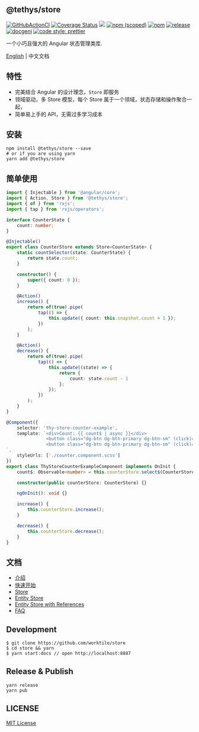 ## @tethys/store

[![GitHubActionCI](https://img.shields.io/github/workflow/status/tethys-org/store/ci-tethys-store-test)](https://github.com/tethys-org/store/actions/workflows/main.yml)
[![Coverage Status][coveralls-image]][coveralls-url]
![](https://img.shields.io/badge/Made%20with%20Angular-red?logo=angular)
[![npm (scoped)](https://img.shields.io/npm/v/@tethys/store?style=flat)](https://www.npmjs.com/package/@tethys/store)
[![npm](https://img.shields.io/npm/dm/@tethys/store)](https://www.npmjs.com/package/@tethys/store)
[![release](https://img.shields.io/github/release-date/tethys-org/store.svg?style=flat
)](https://github.com/atinc/ngx-tethys)
[![docgeni](https://img.shields.io/badge/docs%20by-docgeni-348fe4)](https://github.com/docgeni/docgeni)
[![code style: prettier](https://img.shields.io/badge/code_style-prettier-ff69b4.svg?style=flat-square)](https://github.com/prettier/prettier)


[coveralls-image]: https://coveralls.io/repos/github/tethys-org/store/badge.svg?branch=master
[coveralls-url]: https://coveralls.io/github/tethys-org/store

一个小巧且强大的 Angular 状态管理类库.

[English](https://github.com/worktile/store/blob/master/README.md) | 中文文档

## 特性
- 完美结合 Angular 的设计理念，`Store` 即服务
- 领域驱动，多 Store 模型，每个 Store 属于一个领域，状态存储和操作聚合一起，
- 简单易上手的 API，无需过多学习成本

## 安装

```
npm install @tethys/store --save
# or if you are using yarn
yarn add @tethys/store
```

## 简单使用

```ts
import { Injectable } from '@angular/core';
import { Action, Store } from '@tethys/store';
import { of } from 'rxjs';
import { tap } from 'rxjs/operators';

interface CounterState {
    count: number;
}

@Injectable()
export class CounterStore extends Store<CounterState> {
    static countSelector(state: CounterState) {
        return state.count;
    }

    constructor() {
        super({ count: 0 });
    }

    @Action()
    increase() {
        return of(true).pipe(
            tap(() => {
                this.update({ count: this.snapshot.count + 1 });
            })
        );
    }

    @Action()
    decrease() {
        return of(true).pipe(
            tap(() => {
                this.update((state) => {
                    return {
                        count: state.count - 1
                    };
                });
            })
        );
    }
}
```

```ts
@Component({
    selector: 'thy-store-counter-example',
    template: `<div>Count: {{ count$ | async }}</div>
               <button class="dg-btn dg-btn-primary dg-btn-sm" (click)="increase()">+</button>
               <button class="dg-btn dg-btn-primary dg-btn-sm" (click)="decrease()">-</button>
`,
    styleUrls: ['./counter.component.scss']
})
export class ThyStoreCounterExampleComponent implements OnInit {
    count$: Observable<number> = this.counterStore.select$(CounterStore.countSelector);

    constructor(public counterStore: CounterStore) {}

    ngOnInit(): void {}

    increase() {
        this.counterStore.increase();
    }

    decrease() {
        this.counterStore.decrease();
    }
}
```
## 文档

- [介绍](https://worktile.github.io/store/guides/intro)
- [快速开始](https://worktile.github.io/store/guides/getting-started)
- [Store](https://worktile.github.io/store/guides/basic/store)
- [Entity Store](https://worktile.github.io/store/guides/advanced/entity-store)
- [Entity Store with References](https://worktile.github.io/store/guides/advanced/entity-store-references)
- [FAQ](https://worktile.github.io/store/guides/faq)

## Development
```base
$ git clone https://github.com/worktile/store
$ cd store && yarn
$ yarn start:docs // open http://localhost:8887
```

## Release & Publish

```
yarn release
yarn pub
```
## LICENSE

[MIT License](https://github.com/worktile/store/blob/master/LICENSE)
